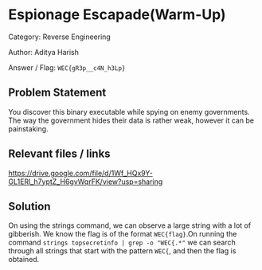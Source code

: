 # **Espionage Escapade(Warm-Up)**

Category: Reverse Engineering

Author: Aditya Harish

Answer / Flag: `WEC{gR3p__c4N_h3Lp}`

## Problem Statement

You discover this binary executable while spying on enemy governments. The way the government hides their data is rather weak, however it can be painstaking. 

## Relevant files / links

https://drive.google.com/file/d/1Wf_HQx9Y-GL1ERl_h7yptZ_H6gvWqrFK/view?usp=sharing




## Solution

On using the strings command, we can observe a large string with a lot of gibberish. We know the flag is of the format `WEC{flag}`.On running the command `strings topsecretinfo | grep -o "WEC{.*"` we can search through all strings that start with the pattern `WEC{`, and then the flag is obtained.
